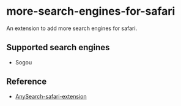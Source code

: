 # more-search-engines-for-safari

An extension to add more search engines for safari.

## Supported search engines

* Sogou

## Reference

* [AnySearch-safari-extension](https://github.com/mcs07/AnySearch-safari-extension)
